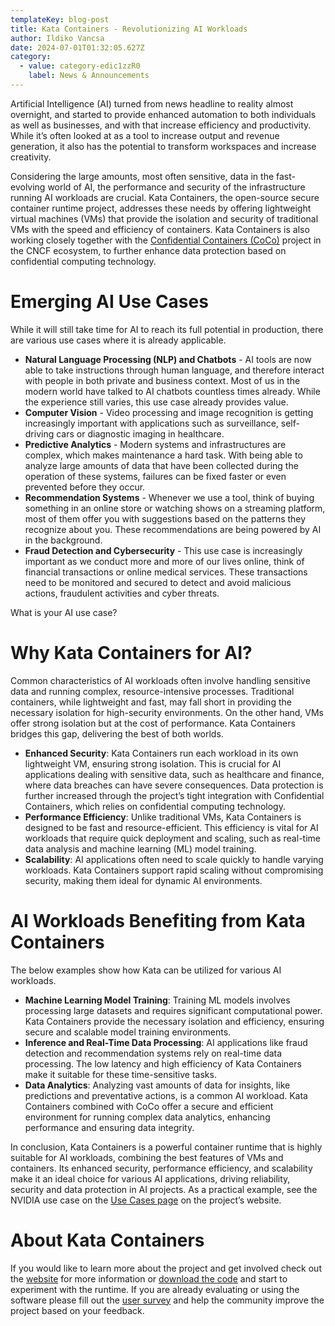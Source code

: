 ```yaml
---
templateKey: blog-post
title: Kata Containers - Revolutionizing AI Workloads
author: Ildiko Vancsa
date: 2024-07-01T01:32:05.627Z
category:
  - value: category-edic1zzR0
    label: News & Announcements
---
```


Artificial Intelligence (AI) turned from news headline to reality almost overnight, and started to provide enhanced automation to both individuals as well as businesses, and with that increase efficiency and productivity. While it’s often looked at as a tool to increase output and revenue generation, it also has the potential to transform workspaces and increase creativity.

Considering the large amounts, most often sensitive, data in the fast-evolving world of AI, the performance and security of the infrastructure running AI workloads are crucial. Kata Containers, the open-source secure container runtime project, addresses these needs by offering lightweight virtual machines (VMs) that provide the isolation and security of traditional VMs with the speed and efficiency of containers. Kata Containers is also working closely together with the [Confidential Containers (CoCo)](https://www.cncf.io/projects/confidential-containers/) project in the CNCF ecosystem, to further enhance data protection based on confidential computing technology.

# Emerging AI Use Cases
While it will still take time for AI to reach its full potential in production, there are various use cases where it is already applicable.

- **Natural Language Processing (NLP) and Chatbots** - AI tools are now able to take instructions through human language, and therefore interact with people in both private and business context. Most of us in the modern world have talked to AI chatbots countless times already. While the experience still varies, this use case already provides value.
- **Computer Vision** - Video processing and image recognition is getting increasingly important with applications such as surveillance, self-driving cars or diagnostic imaging in healthcare.
- **Predictive Analytics** - Modern systems and infrastructures are complex, which makes maintenance a hard task. With being able to analyze large amounts of data that have been collected during the operation of these systems, failures can be fixed faster or even prevented before they occur.
- **Recommendation Systems** - Whenever we use a tool, think of buying something in an online store or watching shows on a streaming platform, most of them offer you with suggestions based on the patterns they recognize about you. These recommendations are being powered by AI in the background.
- **Fraud Detection and Cybersecurity** - This use case is increasingly important as we conduct more and more of our lives online, think of financial transactions or online medical services. These transactions need to be monitored and secured to detect and avoid malicious actions, fraudulent activities and cyber threats.

What is your AI use case?

# Why Kata Containers for AI?
Common characteristics of AI workloads often involve handling sensitive data and running complex, resource-intensive processes. Traditional containers, while lightweight and fast, may fall short in providing the necessary isolation for high-security environments. On the other hand, VMs offer strong isolation but at the cost of performance. Kata Containers bridges this gap, delivering the best of both worlds.

- **Enhanced Security**: Kata Containers run each workload in its own lightweight VM, ensuring strong isolation. This is crucial for AI applications dealing with sensitive data, such as healthcare and finance, where data breaches can have severe consequences. Data protection is further increased through the project’s tight integration with Confidential Containers, which relies on confidential computing technology.
- **Performance Efficiency**: Unlike traditional VMs, Kata Containers is designed to be fast and resource-efficient. This efficiency is vital for AI workloads that require quick deployment and scaling, such as real-time data analysis and machine learning (ML) model training.
- **Scalability**: AI applications often need to scale quickly to handle varying workloads. Kata Containers support rapid scaling without compromising security, making them ideal for dynamic AI environments.

# AI Workloads Benefiting from Kata Containers
The below examples show how Kata can be utilized for various AI workloads.

- **Machine Learning Model Training**: Training ML models involves processing large datasets and requires significant computational power. Kata Containers provide the necessary isolation and efficiency, ensuring secure and scalable model training environments.
- **Inference and Real-Time Data Processing**: AI applications like fraud detection and recommendation systems rely on real-time data processing. The low latency and high efficiency of Kata Containers make it suitable for these time-sensitive tasks.
- **Data Analytics**: Analyzing vast amounts of data for insights, like predictions and preventative actions, is a common AI workload. Kata Containers combined with CoCo offer a secure and efficient environment for running complex data analytics, enhancing performance and ensuring data integrity.

In conclusion, Kata Containers is a powerful container runtime that is highly suitable for AI workloads, combining the best features of VMs and containers. Its enhanced security, performance efficiency, and scalability make it an ideal choice for various AI applications, driving reliability, security and data protection in AI projects. As a practical example, see the NVIDIA use case on the [Use Cases page](https://katacontainers.io/use-cases/) on the project’s website.

# About Kata Containers

If you would like to learn more about the project and get involved check out the [website](https://www.katacontainers.io) for more information or [download the code](https://github.com/kata-containers) and start to experiment with the runtime. If you are already evaluating or using the software please fill out the [user survey](https://openinfrafoundation.formstack.com/forms/kata_containers_user_survey) and help the community improve the project based on your feedback.
